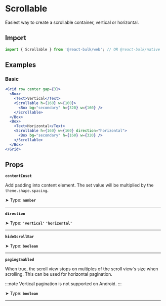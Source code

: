 # Scrollable

Easiest way to create a scrollable container, vertical or horizontal.

## Import

```jsx
import { Scrollable } from '@react-bulk/web'; // OR @react-bulk/native
```

## Examples

### Basic

```jsx live
<Grid row center gap={3}>
  <Box>
    <Text>Vertical</Text>
    <Scrollable h={160} w={160}>
      <Box bg="secondary" h={320} w={160} />
    </Scrollable>
  </Box>
  <Box>
    <Text>Horizontal</Text>
    <Scrollable h={160} w={160} direction="horizontal">
      <Box bg="secondary" h={160} w={320} />
    </Scrollable>
  </Box>
</Grid>
```

## Props

**`contentInset`**

Add padding into content element. The set value will be multiplied by the `theme.shape.spacing`.

➤ Type: **`number`** <br/>

---

**`direction`**

➤ Type: **`'vertical'` `'horizontal'`** <br/>

---

**`hideScrollBar`**

➤ Type: **`boolean`** <br/>

---

**`pagingEnabled`**

When true, the scroll view stops on multiples of the scroll view's size when scrolling. This can be used for horizontal pagination.

:::note
Vertical pagination is not supported on Android.
:::

➤ Type: **`boolean`** <br/>

---
